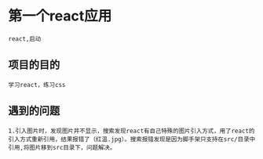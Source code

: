 # 第一个react应用
    react,启动
## 项目的目的
    学习react，练习css
## 遇到的问题
    1.引入图片时，发现图片并不显示，搜索发现react有自己特殊的图片引入方式，用了react的引入方式重新引用，结果报错了（红温.jpg）。搜索报错发现是因为脚手架只支持在src/目录中引用,将图片移到src目录下，问题解决。
